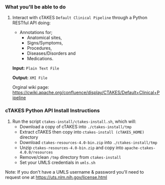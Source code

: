 ### What you'll be able to do ###

1. Interact with cTAKES `Default Clinical Pipeline` through a Python RESTful API doing:
    - Annotations for;
        - Anatomical sites, 
        - Signs/Symptoms, 
        - Procedures,
        - Diseases/Disorders and 
        - Medications.
        
    **Input:** `Plain Text File`
   
    **Output:** `XMI File`
        
   Orginal wiki page: https://cwiki.apache.org/confluence/display/CTAKES/Default+Clinical+Pipeline

### cTAKES Python API Install Instructions ###

1. Run the script `ctakes-install/ctakes-install.sh`, which will:
    - Download a copy of cTAKES into `./ctakes-install/tmp`
    - Extract cTAKES then copy into `ctakes-install (cTAKES_HOME)` directory
    - Download `ctakes-resources-4.0-bin.zip` into `./ctakes-install/tmp`
    - Unzip `ctakes-resources-4.0-bin.zip` and copy into `apache-ctakes-4.0.0/resources`
    - Remove/clean `/tmp` directory from `ctakes-install`
    - Set your UMLS credentials in `umls.sh`

Note: If you don't have a UMLS username & password you'll need to request one at https://uts.nlm.nih.gov/license.html
